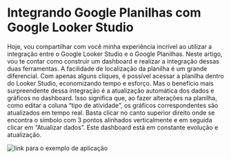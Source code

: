 # Integrando Google Planilhas com Google Looker Studio

Hoje, vou compartilhar com você minha experiência incrível ao utilizar a integração entre o Google Looker Studio e o Google Planilhas. 
Neste artigo, vou te contar como construir  um dashboard e realizar a integração dessas duas ferramentas.
A facilidade de localização da planilha é um grande diferencial. Com apenas alguns cliques, é possível acessar a planilha dentro do Looker Studio, economizando tempo e esforço. 
Mas o benefício mais surpreendente dessa integração é a atualização automática dos dados e gráficos no dashboard. Isso significa que, ao fazer alterações na planilha, como editar a coluna “tipo de atividade”, os gráficos correspondentes são atualizados em tempo real. Basta clicar no canto superior direito onde se encontra o símbolo com 3 pontos alinhados verticalmente e em seguida clicar em “Atualizar dados”.
Este dashboard está em constante evolução e atualização.

![link para o exemplo de aplicação](https://lookerstudio.google.com/s/h8tXKUYqShg)

